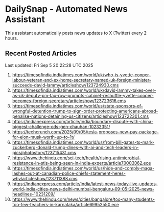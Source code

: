 # DailySnap - Automated News Assistant

This assistant automatically posts news updates to X (Twitter) every 2 hours.

## Recent Posted Articles

Last updated: Fri Sep  5 20:22:28 UTC 2025

1. https://timesofindia.indiatimes.com/world/uk/who-is-yvette-cooper-labour-veteran-and-ex-home-secretary-named-uk-foreign-minister-succeeds-david-lammy/articleshow/123724930.cms
2. https://timesofindia.indiatimes.com/world/uk/david-lammy-takes-over-as-uk-deputy-pm-tax-row-prompts-cabinet-reshuffle-yvette-cooper-becomes-foreign-secretary/articleshow/123723616.cms
3. https://timesofindia.indiatimes.com/world/us/state-sponsors-of-wrongful-detention-trump-to-sign-order-protecting-americans-abroad-penalise-nations-detaining-us-citizens/articleshow/123722301.cms
4. https://indianexpress.com/article/india/boundary-dispute-with-china-biggest-challenge-cds-gen-chauhan-10232351/
5. https://techcrunch.com/2025/09/05/tesla-proposes-new-pay-package-for-elon-musk-worth-up-to-1t/
6. https://timesofindia.indiatimes.com/world/us/from-bill-gates-to-mark-zuckerberg-donald-trump-dines-with-ai-and-tech-leaders-in-pics/photostory/123715431.cms
7. https://www.thehindu.com/sci-tech/health/rising-antimicrobial-resistance-in-stis-being-seen-in-india-experts/article70003062.ece
8. https://timesofindia.indiatimes.com/world/us/hide-and-comply-maga-lashes-out-at-canadian-police-chiefs-statement-heres-why/articleshow/123711388.cms
9. https://indianexpress.com/article/india/latest-news-today-live-updates-world-india-cities-news-delhi-mumbai-bengaluru-09-05-2025-news-headlines-10231209/
10. https://www.thehindu.com/news/cities/bangalore/too-many-students-too-few-teachers-in-karnataka/article69952550.ece
